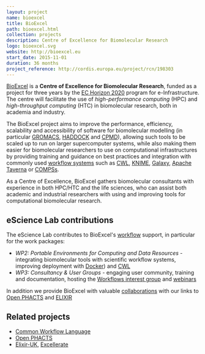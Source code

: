 ```yaml
---
layout: project
name: bioexcel
title: BioExcel
path: bioexcel.html
collection: projects
description: Centre of Excellence for Biomolecular Research
logo: bioexcel.svg
website: http://bioexcel.eu
start_date: 2015-11-01
duration: 36 months
project_reference: http://cordis.europa.eu/project/rcn/198303
---
```


[BioExcel](http://bioexcel.eu/) is a **Centre of Excellence for Biomolecular
Research**, funded as a project for three years by the [EC Horizon
2020](https://ec.europa.eu/programmes/horizon2020/en/news/eight-new-centres-excellence-computing-applications)
program for e-Infrastructure. The centre will facilitate the use of
_high-performance computing_ (HPC) and _high-throughput computing_ (HTC) in
biomolecular research, both in academia and industry.

The BioExcel project aims to improve the performance, efficiency, scalability
and accessibility of software for biomolecular modelling (in particular
[GROMACS](http://www.gromacs.org/), [HADDOCK](http://haddocking.org/) and 
[CPMD](http://www.cpmd.org/)), allowing such tools to be scaled up to run on
larger supercomputer systems, while also making them easier for biomolecular
researchers to use on computational infrastructures by providing training and
guidance on best practices and integration with commonly used [workflow systems](http://bioexcel.eu/software/workflows/)
such as 
[CWL](/activities/cwl/), 
[KNIME](https://www.knime.org/), 
[Galaxy](https://galaxyproject.org/), 
[Apache Taverna](/products/taverna/) or 
[COMPSs](http://www.bsc.es/computer-sciences/grid-computing/comp-superscalar).

As a Centre of Excellence, BioExcel gathers biomolecular consultants with
experience in both HPC/HTC and the life sciences, who can assist both academic
and industrial researchers with using and improving tools for computational
biomolecular research.

## eScience Lab contributions

The eScience Lab contributes to BioExcel's 
[workflow](http://bioexcel.eu/software/workflows/) support, in particular for 
the work packages:

 * _WP2: Portable Environments for Computing and Data Resources_ - integrating
   biomolecular tools with scientific workflow systems, improving deployment
   with [Docker](https://www.docker.com/)) and [CWL](/activities/cwl/)
 * _WP3: Consultancy & User Groups_ - engaging user community, training and
   documentation, hosting the 
   [Workflows interest group](http://bioexcel.eu/community/interest-groups/workflows-ig/) and
   [webinars]()

In addition we provide BioExcel with valuable [collaborations](http://bioexcel.eu/community/collaborations/) with our links to [Open PHACTS](/projects/openphacts/) and [ELIXIR](/projects/elixir/)

## Related projects

 * [Common Workflow Language](https://github.com/common-workflow-language/common-workflow-language)
 * [Open PHACTS](/projects/openphacts)
 * [Elixir-UK](http://elixir-uk.org/), [Excellerate](excellerate)
